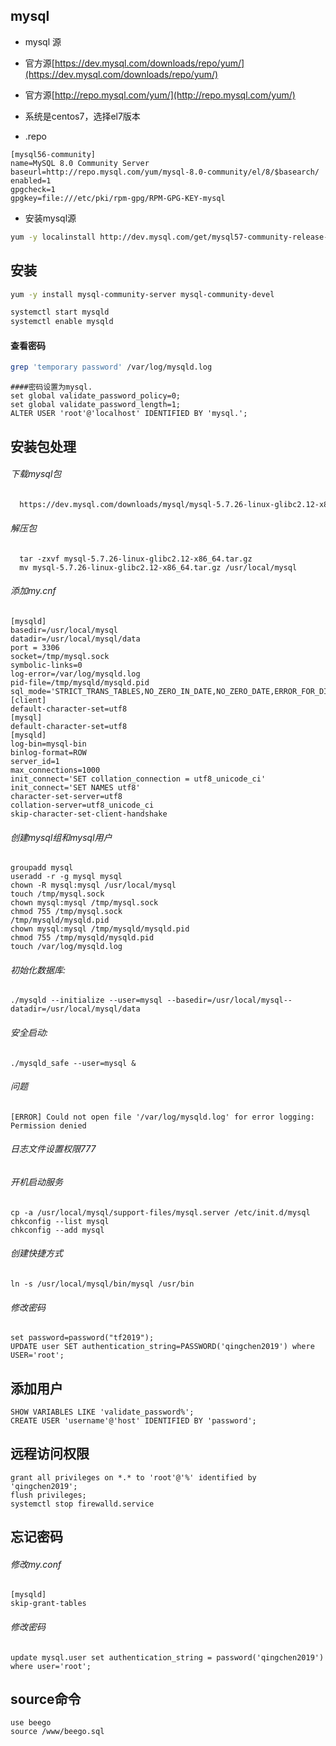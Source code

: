 ## mysql

- mysql 源

- 官方源[https://dev.mysql.com/downloads/repo/yum/](https://dev.mysql.com/downloads/repo/yum/)

- 官方源[http://repo.mysql.com/yum/](http://repo.mysql.com/yum/)

- 系统是centos7，选择el7版本

- .repo

```file
[mysql56-community]
name=MySQL 8.0 Community Server
baseurl=http://repo.mysql.com/yum/mysql-8.0-community/el/8/$basearch/
enabled=1    
gpgcheck=1
gpgkey=file:///etc/pki/rpm-gpg/RPM-GPG-KEY-mysql
```


- 安装mysql源

```bash
yum -y localinstall http://dev.mysql.com/get/mysql57-community-release-el7-7.noarch.rpm   
```

## 安装
```bash
yum -y install mysql-community-server mysql-community-devel
```

```bash
systemctl start mysqld
systemctl enable mysqld
```
#### 查看密码
```bash
grep 'temporary password' /var/log/mysqld.log
```

```
####密码设置为mysql.
set global validate_password_policy=0;
set global validate_password_length=1;
ALTER USER 'root'@'localhost' IDENTIFIED BY 'mysql.';
```

## 安装包处理

###### 下载mysql包

```bash
  https://dev.mysql.com/downloads/mysql/mysql-5.7.26-linux-glibc2.12-x86_64.tar.gz
```
###### 解压包

```
  tar -zxvf mysql-5.7.26-linux-glibc2.12-x86_64.tar.gz
  mv mysql-5.7.26-linux-glibc2.12-x86_64.tar.gz /usr/local/mysql
```
  
######  添加my.cnf

```
[mysqld]
basedir=/usr/local/mysql
datadir=/usr/local/mysql/data
port = 3306
socket=/tmp/mysql.sock
symbolic-links=0
log-error=/var/log/mysqld.log
pid-file=/tmp/mysqld/mysqld.pid
sql_mode='STRICT_TRANS_TABLES,NO_ZERO_IN_DATE,NO_ZERO_DATE,ERROR_FOR_DIVISION_BY_ZERO,NO_AUTO_CREATE_USER,NO_ENGINE_SUBSTITUTION'
[client]
default-character-set=utf8
[mysql]
default-character-set=utf8
[mysqld]
log-bin=mysql-bin 
binlog-format=ROW 
server_id=1 
max_connections=1000
init_connect='SET collation_connection = utf8_unicode_ci'
init_connect='SET NAMES utf8'
character-set-server=utf8
collation-server=utf8_unicode_ci
skip-character-set-client-handshake
```

###### 创建mysql组和mysql用户

```
groupadd mysql
useradd -r -g mysql mysql
chown -R mysql:mysql /usr/local/mysql
touch /tmp/mysql.sock
chown mysql:mysql /tmp/mysql.sock
chmod 755 /tmp/mysql.sock
/tmp/mysqld/mysqld.pid
chown mysql:mysql /tmp/mysqld/mysqld.pid
chmod 755 /tmp/mysqld/mysqld.pid
touch /var/log/mysqld.log
```

###### 初始化数据库:

```./mysqld --initialize --user=mysql --basedir=/usr/local/mysql--datadir=/usr/local/mysql/data```

###### 安全启动:

```./mysqld_safe --user=mysql &```

###### 问题

```[ERROR] Could not open file '/var/log/mysqld.log' for error logging: Permission denied```

###### 日志文件设置权限777
###### 开机启动服务

```
cp -a /usr/local/mysql/support-files/mysql.server /etc/init.d/mysql
chkconfig --list mysql
chkconfig --add mysql
```

###### 创建快捷方式

```
ln -s /usr/local/mysql/bin/mysql /usr/bin
```

###### 修改密码

```
set password=password("tf2019");
UPDATE user SET authentication_string=PASSWORD('qingchen2019') where USER='root';
```

## 添加用户
```
SHOW VARIABLES LIKE 'validate_password%';
CREATE USER 'username'@'host' IDENTIFIED BY 'password';
```

## 远程访问权限

```
grant all privileges on *.* to 'root'@'%' identified by 'qingchen2019';
flush privileges;
systemctl stop firewalld.service
```            


## 忘记密码
###### 修改my.conf


 ```
[mysqld]
skip-grant-tables
```

###### 修改密码

```
update mysql.user set authentication_string = password('qingchen2019') where user='root';
```

## source命令
```
use beego
source /www/beego.sql
```


